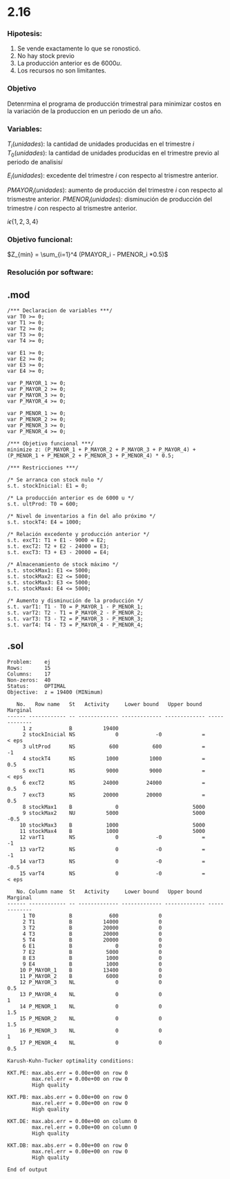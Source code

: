 # 2.16


### Hipotesis:
1. Se vende exactamente lo que se ronosticó.
2. No hay stock previo
3. La producción anterior es de $6000 u$.
4. Los recursos no son limitantes.


### Objetivo
Detenrmina el programa de producción trimestral para minimizar costos en la variación de la produccion en un periodo de un año.

### Variables: 
$T_i (unidades)$: la cantidad de unidades producidas en el trimestre $i$ 
$T_0 (unidades)$: la cantidad de unidades producidas en el trimestre previo al periodo de analisis$i$ 

$E_i (unidades)$: excedente del trimestre $i$ con respecto al trismestre anterior.

$PMAYOR_i (unidades)$: aumento de producción del trimestre $i$ con respecto al trismestre anterior.
$PMENOR_i (unidades)$: disminución de producción del trimestre $i$ con respecto al trismestre anterior.

$i \epsilon \{1, 2, 3, 4\}$

### Objetivo funcional:
$Z_{min} = \sum_{i=1}^4 (PMAYOR_i - PMENOR_i *0.5)$

### Resolución por software:
## .mod
```
/*** Declaracion de variables ***/
var T0 >= 0;
var T1 >= 0;
var T2 >= 0;
var T3 >= 0;
var T4 >= 0;

var E1 >= 0;
var E2 >= 0;
var E3 >= 0;
var E4 >= 0;

var P_MAYOR_1 >= 0;
var P_MAYOR_2 >= 0;
var P_MAYOR_3 >= 0;
var P_MAYOR_4 >= 0;

var P_MENOR_1 >= 0;
var P_MENOR_2 >= 0;
var P_MENOR_3 >= 0;
var P_MENOR_4 >= 0;

/*** Objetivo funcional ***/
minimize z: (P_MAYOR_1 + P_MAYOR_2 + P_MAYOR_3 + P_MAYOR_4) + (P_MENOR_1 + P_MENOR_2 + P_MENOR_3 + P_MENOR_4) * 0.5;

/*** Restricciones ***/

/* Se arranca con stock nulo */
s.t. stockInicial: E1 = 0;

/* La producción anterior es de 6000 u */
s.t. ultProd: T0 = 600;

/* Nivel de inventarios a fin del año próximo */
s.t. stockT4: E4 = 1000;

/* Relación excedente y producción anterior */
s.t. excT1: T1 + E1 - 9000 = E2;
s.t. excT2: T2 + E2 - 24000 = E3;
s.t. excT3: T3 + E3 - 20000 = E4;

/* Almacenamiento de stock máximo */
s.t. stockMax1: E1 <= 5000;
s.t. stockMax2: E2 <= 5000;
s.t. stockMax3: E3 <= 5000;
s.t. stockMax4: E4 <= 5000;

/* Aumento y disminución de la producción */
s.t. varT1: T1 - T0 = P_MAYOR_1 - P_MENOR_1;
s.t. varT2: T2 - T1 = P_MAYOR_2 - P_MENOR_2;
s.t. varT3: T3 - T2 = P_MAYOR_3 - P_MENOR_3;
s.t. varT4: T4 - T3 = P_MAYOR_4 - P_MENOR_4;
```

## .sol

```
Problem:    ej
Rows:       15
Columns:    17
Non-zeros:  40
Status:     OPTIMAL
Objective:  z = 19400 (MINimum)

   No.   Row name   St   Activity     Lower bound   Upper bound    Marginal
------ ------------ -- ------------- ------------- ------------- -------------
     1 z            B          19400                             
     2 stockInicial NS             0            -0             =         < eps
     3 ultProd      NS           600           600             =            -1 
     4 stockT4      NS          1000          1000             =           0.5 
     5 excT1        NS          9000          9000             =         < eps
     6 excT2        NS         24000         24000             =           0.5 
     7 excT3        NS         20000         20000             =           0.5 
     8 stockMax1    B              0                        5000 
     9 stockMax2    NU          5000                        5000          -0.5 
    10 stockMax3    B           1000                        5000 
    11 stockMax4    B           1000                        5000 
    12 varT1        NS             0            -0             =            -1 
    13 varT2        NS             0            -0             =            -1 
    14 varT3        NS             0            -0             =          -0.5 
    15 varT4        NS             0            -0             =         < eps

   No. Column name  St   Activity     Lower bound   Upper bound    Marginal
------ ------------ -- ------------- ------------- ------------- -------------
     1 T0           B            600             0               
     2 T1           B          14000             0               
     3 T2           B          20000             0               
     4 T3           B          20000             0               
     5 T4           B          20000             0               
     6 E1           B              0             0               
     7 E2           B           5000             0               
     8 E3           B           1000             0               
     9 E4           B           1000             0               
    10 P_MAYOR_1    B          13400             0               
    11 P_MAYOR_2    B           6000             0               
    12 P_MAYOR_3    NL             0             0                         0.5 
    13 P_MAYOR_4    NL             0             0                           1 
    14 P_MENOR_1    NL             0             0                         1.5 
    15 P_MENOR_2    NL             0             0                         1.5 
    16 P_MENOR_3    NL             0             0                           1 
    17 P_MENOR_4    NL             0             0                         0.5 

Karush-Kuhn-Tucker optimality conditions:

KKT.PE: max.abs.err = 0.00e+00 on row 0
        max.rel.err = 0.00e+00 on row 0
        High quality

KKT.PB: max.abs.err = 0.00e+00 on row 0
        max.rel.err = 0.00e+00 on row 0
        High quality

KKT.DE: max.abs.err = 0.00e+00 on column 0
        max.rel.err = 0.00e+00 on column 0
        High quality

KKT.DB: max.abs.err = 0.00e+00 on row 0
        max.rel.err = 0.00e+00 on row 0
        High quality

End of output

```
